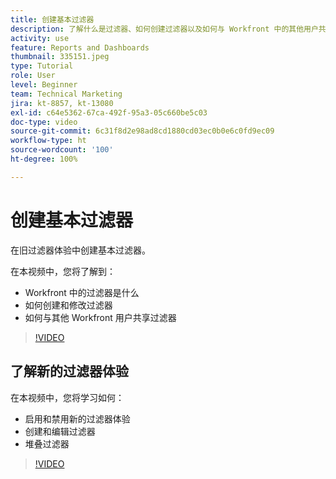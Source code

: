 ```yaml
---
title: 创建基本过滤器
description: 了解什么是过滤器、如何创建过滤器以及如何与 Workfront 中的其他用户共享过滤器。还会学习使用新的过滤器体验。
activity: use
feature: Reports and Dashboards
thumbnail: 335151.jpeg
type: Tutorial
role: User
level: Beginner
team: Technical Marketing
jira: kt-8857, kt-13080
exl-id: c64e5362-67ca-492f-95a3-05c660be5c03
doc-type: video
source-git-commit: 6c31f8d2e98ad8cd1880cd03ec0b0e6c0fd9ec09
workflow-type: ht
source-wordcount: '100'
ht-degree: 100%

---
```


# 创建基本过滤器

在旧过滤器体验中创建基本过滤器。

在本视频中，您将了解到：

* Workfront 中的过滤器是什么
* 如何创建和修改过滤器
* 如何与其他 Workfront 用户共享过滤器

>[!VIDEO](https://video.tv.adobe.com/v/335151/?quality=12&learn=on)

## 了解新的过滤器体验

在本视频中，您将学习如何：

* 启用和禁用新的过滤器体验
* 创建和编辑过滤器
* 堆叠过滤器

>[!VIDEO](https://video.tv.adobe.com/v/3419558/?quality=12&learn=on)
